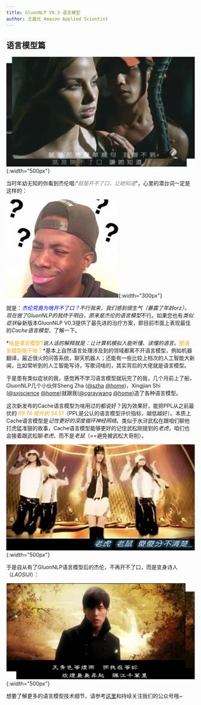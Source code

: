 ```yaml
---
title: GluonNLP V0.3 语言模型
author: 王晨光 Amazon Applied Scientist
---
```


## 语言模型篇

![](img/kaibuliaokou.png){:width="500px"}

当时年幼无知的你看到杰伦唱:“*<span style="color:gray">就是开不了口，让她知道</span>*”，心里的潜台词一定是这样的：

![](img/gewhat.jpg){:width="300px"}

就是：*<span style="color:blue">杰伦究竟为啥开不了口？</span>*不行我来，我们感到很生气（暴露了年龄orz）。现在做了GluonNLP的我终于明白，原来是杰伦的*语言模型*不行。如果您也有*类似症状*😀新版本GluonNLP V0.3提供了最先进的治疗方案，即目前市面上表现最佳的*Cache语言模型*，了解一下。

*<span style="color:orange">啥是语言模型?</span>*说人话的解释就是：让计算机模拟人能听懂、读懂的语言。*<span style="color:orange">那语言模型能干啥？</span>*基本上自然语言处理涉及到的领域都离不开语言模型，例如机器翻译，最近很火的问答系统，聊天机器人；还能有一些比较上档次的人工智能大新闻，比如常听到的人工智能写诗，写歌词啥的，其实背后的大佬就是语言模型。

于是患有类似症状的我，感觉再不学习语言模型就玩完了的我，几个月前上了船，GluonNLP几个小伙伴Sheng Zha ([@szha](https://github.com/szha) [@home](https://www.linkedin.com/in/shengzha))，Xingjian Shi ([@sxjscience](https://github.com/sxjscience) [@home](https://home.cse.ust.hk/~xshiab/))就跟我([@cgraywang](https://github.com/cgraywang) [@home](https://sites.google.com/site/raychenguangwang))造了各种语言模型。

这次新发布的Cache语言模型为啥用过的都说好？因为效果好，能把PPL从之前最优的 *<span style="color:orange">69.74 提升到 54.51</span>*（PPL是公认的语言模型评价指标，越低越好）。本质上Cache语言模型是*记性更好的深度循环神经网络*。类似于水浒武松在跟咱们聊他打虎猛准狠的故事，Cache语言模型能够更好的记住武松刚提到的*老虎*，咱们也会接着跟武松聊*老虎*，而不是*老鼠*（==避免被武松大哥削）。

![](img/laohulaoshu.png){:width="500px"}

于是自从有了GluonNLP语言模型后的杰伦，不再开不了口，而是变身诗人（*LAOSIJI*）：

![](img/qinghuaci.png){:width="500px"}

想要了解更多的语言模型技术细节，请参考[这里](https://gluon-nlp.mxnet.io/scripts/index.html#language-model)和持续关注我们的公众号哦~
